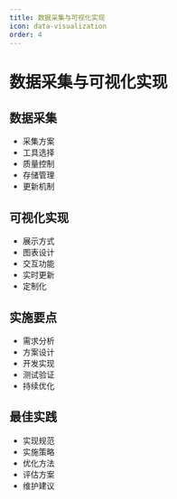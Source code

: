 ```yaml
---
title: 数据采集与可视化实现
icon: data-visualization
order: 4
---
```


# 数据采集与可视化实现

## 数据采集
- 采集方案
- 工具选择
- 质量控制
- 存储管理
- 更新机制

## 可视化实现
- 展示方式
- 图表设计
- 交互功能
- 实时更新
- 定制化

## 实施要点
- 需求分析
- 方案设计
- 开发实现
- 测试验证
- 持续优化

## 最佳实践
- 实现规范
- 实施策略
- 优化方法
- 评估方案
- 维护建议
